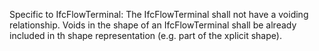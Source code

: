 Specific to IfcFlowTerminal: The IfcFlowTerminal shall not have a voiding relationship. Voids in the shape of an IfcFlowTerminal shall be already included in th shape representation (e.g. part of the xplicit shape).